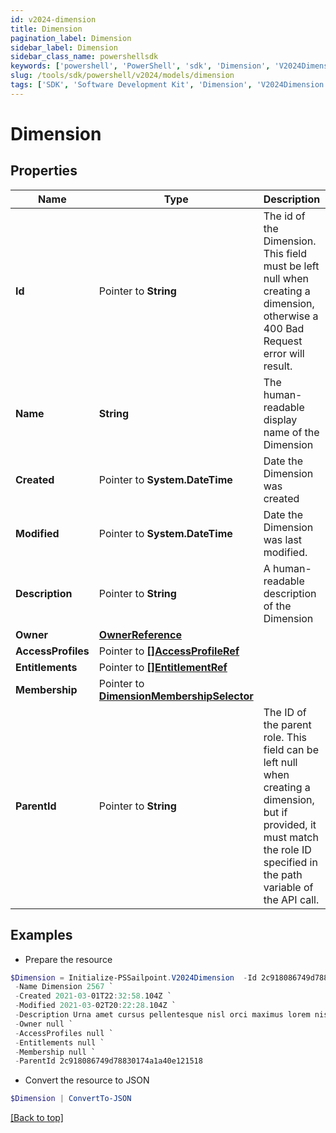 ```yaml
---
id: v2024-dimension
title: Dimension
pagination_label: Dimension
sidebar_label: Dimension
sidebar_class_name: powershellsdk
keywords: ['powershell', 'PowerShell', 'sdk', 'Dimension', 'V2024Dimension'] 
slug: /tools/sdk/powershell/v2024/models/dimension
tags: ['SDK', 'Software Development Kit', 'Dimension', 'V2024Dimension']
---
```



# Dimension

## Properties

Name | Type | Description | Notes
------------ | ------------- | ------------- | -------------
**Id** |  Pointer to **String** | The id of the Dimension. This field must be left null when creating a dimension, otherwise a 400 Bad Request error will result. | [optional] 
**Name** |  **String** | The human-readable display name of the Dimension | [required]
**Created** |  Pointer to **System.DateTime** | Date the Dimension was created | [optional] [readonly] 
**Modified** |  Pointer to **System.DateTime** | Date the Dimension was last modified. | [optional] [readonly] 
**Description** |  Pointer to **String** | A human-readable description of the Dimension | [optional] 
**Owner** |  [**OwnerReference**](owner-reference) |  | [required]
**AccessProfiles** |  Pointer to [**[]AccessProfileRef**](access-profile-ref) |  | [optional] 
**Entitlements** |  Pointer to [**[]EntitlementRef**](entitlement-ref) |  | [optional] 
**Membership** |  Pointer to [**DimensionMembershipSelector**](dimension-membership-selector) |  | [optional] 
**ParentId** |  Pointer to **String** | The ID of the parent role. This field can be left null when creating a dimension, but if provided, it must match the role ID specified in the path variable of the API call. | [optional] 

## Examples

- Prepare the resource
```powershell
$Dimension = Initialize-PSSailpoint.V2024Dimension  -Id 2c918086749d78830174a1a40e121518 `
 -Name Dimension 2567 `
 -Created 2021-03-01T22:32:58.104Z `
 -Modified 2021-03-02T20:22:28.104Z `
 -Description Urna amet cursus pellentesque nisl orci maximus lorem nisl euismod fusce morbi placerat adipiscing maecenas nisi tristique et metus et lacus sed morbi nunc nisl maximus magna arcu varius sollicitudin elementum enim maecenas nisi id ipsum tempus fusce diam ipsum tortor. `
 -Owner null `
 -AccessProfiles null `
 -Entitlements null `
 -Membership null `
 -ParentId 2c918086749d78830174a1a40e121518
```

- Convert the resource to JSON
```powershell
$Dimension | ConvertTo-JSON
```


[[Back to top]](#) 

